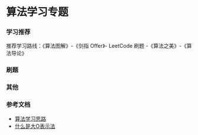 # 算法学习专题

### 学习推荐
推荐学习路线：《算法图解》-《剑指 Offer》- LeetCode 刷题 -《算法之美》-《算法导论》


### 刷题


### 其他



### 参考文档
- [算法学习思路](https://juejin.cn/post/6844903815116750856)
- [什么是大O表示法](https://zhuanlan.zhihu.com/p/40964397)
